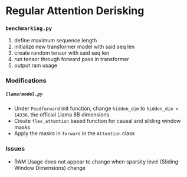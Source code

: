 # Regular Attention Derisking

### `benchmarking.py`
1. define maximum sequence length
2. initialize new transformer model with said seq len
3. create random tensor with said seq len
4. run tensor through forward pass in transformer
5. output ram usage

### Modifications
##### `llama/model.py`
- Under `Feedforward` init function, change `hidden_dim` to `hidden_dim = 14336`, the official Llama 8B dimensions
- Create `flex_attention` based function for causal and sliding window masks
- Apply the masks in `forward` in the `Attention` class

### Issues
- RAM Usage does not appear to change when sparsity level (Sliding Window Dimensions) change
